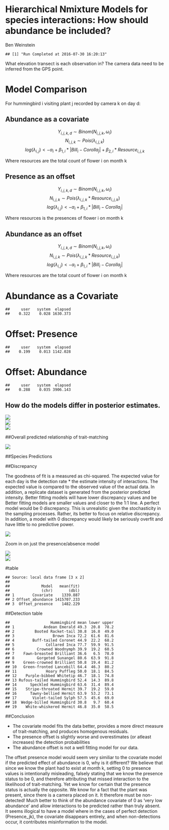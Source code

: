 # Hierarchical Nmixture Models for species interactions: How should abundance be included?
Ben Weinstein  




```
## [1] "Run Completed at 2016-07-30 16:20:13"
```











What elevation transect is each observation in?
The camera data need to be inferred from the GPS point.


























# Model Comparison


For hummingbird i visiting plant j recorded by camera k on day d:

## Abundance as a covariate

$$ Y_{i,j,k,d} \sim Binom(N_{i,j,k},\omega_i)$$
$$N_{i,j,k} \sim Pois(\lambda_{i,j,k} ) $$
$$log(\lambda_{i,j})<-\alpha_i + \beta_{1,i} * |Bill_i - Corolla_j| + \beta_{2,i} * Resource_{i,j,k}$$ 

Where resources are the total count of flower i on month k

## Presence as an offset


$$ Y_{i,j,k,d} \sim Binom(N_{i,j,k},\omega_i)$$
$$N_{i,j,k} \sim Pois(\lambda_{i,j,k} * Resource_{i,j,k}) $$
$$log(\lambda_{i,j})<-\alpha_i + \beta_{1,i} * |Bill_i - Corolla_j|$$ 


Where resources is the presences of flower i on month k

## Abundance as an offset

$$ Y_{i,j,k,d} \sim Binom(N_{i,j,k},\omega_i)$$
$$N_{i,j,k} \sim Pois(\lambda_{i,j,k} * Resource_{i,j,k}) $$
$$log(\lambda_{i,j})<-\alpha_i + \beta_{1,i} * |Bill_i - Corolla_j|$$ 

Where resources are the total count of flower i on month k

# Abundance as a Covariate


```
##     user   system  elapsed 
##    0.322    0.028 1630.373
```









# Offset: Presence


```
##     user   system  elapsed 
##    0.199    0.013 1142.028
```









# Offset: Abundance


```
##     user   system  elapsed 
##    0.288    0.035 3906.143
```











## How do the models differ in posterior estimates.

<img src="figureObserved/unnamed-chunk-36-1.png" style="display: block; margin: auto;" />

<img src="figureObserved/unnamed-chunk-37-1.png" style="display: block; margin: auto;" />

<img src="figureObserved/unnamed-chunk-38-1.png" style="display: block; margin: auto;" />

##Overall predicted relationship of trait-matching



<img src="figureObserved/unnamed-chunk-40-1.png" style="display: block; margin: auto;" />

##Species Predictions



##Discrepancy 

The goodness of fit is a measured as chi-squared. The expected value for each day is the detection rate * the estimate intensity of interactions. The expected value is compared to the observed value of the actual data. In addition, a replicate dataset is generated from the posterior predicted intensity. Better fitting models will have lower discrepancy values and be 
Better fitting models are smaller values and closer to the 1:1 line. A perfect model would be 0 discrepancy. This is unrealsitic given the stochasticity in the sampling processes. Rather, its better to focus on relative discrepancy. In addition, a model with 0 discrepancy would likely be seriously overfit and have little to no predictive power.

<img src="figureObserved/unnamed-chunk-42-1.png" style="display: block; margin: auto;" />

Zoom in on just the presence/absence model

<img src="figureObserved/unnamed-chunk-43-1.png" style="display: block; margin: auto;" />

<img src="figureObserved/unnamed-chunk-44-1.png" style="display: block; margin: auto;" />

#table

```
## Source: local data frame [3 x 2]
## 
##              Model   mean(fit)
##              (chr)       (dbl)
## 1        Covariate    1339.887
## 2 Offset_abundance 1415707.233
## 3  Offset_presence    1482.229
```

##Detection table


```
##                  Hummingbird mean lower upper
## 1             Andean Emerald 49.3  20.8  78.2
## 2         Booted Racket-tail 30.8  16.8  49.0
## 3                 Brown Inca 72.2  61.6  81.6
## 4        Buff-tailed Coronet 44.9  22.2  68.2
## 5              Collared Inca 77.7  59.9  91.5
## 6          Crowned Woodnymph 39.9  19.2  60.5
## 7    Fawn-breasted Brilliant 36.6   6.5  78.0
## 8          Gorgeted Sunangel 80.6  63.9  91.8
## 9    Green-crowned Brilliant 50.8  19.4  81.2
## 10   Green-fronted Lancebill 64.4  46.3  80.2
## 11             Hoary Puffleg 50.0  18.1  84.5
## 12    Purple-bibbed Whitetip 46.7  18.1  74.8
## 13 Rufous-tailed Hummingbird 52.4  14.3  89.8
## 14      Speckled Hummingbird 63.6  31.4  89.4
## 15    Stripe-throated Hermit 39.7  19.2  59.0
## 16      Tawny-bellied Hermit 63.9  53.2  73.1
## 17       Violet-tailed Sylph 57.5  45.6  69.0
## 18  Wedge-billed Hummingbird 30.8   9.7  60.4
## 19    White-whiskered Hermit 46.8  35.0  58.5
```

##Conclusion

* The covariate model fits the data better, provides a more direct measure of trait-matching, and produces homogenous residuals.
* The presence offset is slightly worse and overestimates (or atleast increases) the detection probabilities
* The abundance offset is not a well fitting model for our data.

The offset presence model would seem very similiar to the covariate model if the predicted effect of abundance is 0, why is it different? We believe that since we know the plant had to exist at month k, setting 0 to presence values is intentionally misleading, falsely stating that we know the presence status to be 0, and therefore attributing that missed interaction to the likelihood of trait-matching. Yet we know for certain that the presence status is actually the opposite. We know for a fact that the plant was present, since there is a camera placed on it. It therefore must be non-detected! Much better to think of the abundance covariate of 0 as ‘very low abundance’ and allow interactions to be predicted rather than truly absent. It seems illogical to have a model where in the cases of perfect detection (Presence_jk), the covariate disappears entirely, and when non-detections occur, it contributes misinformation to the model.


